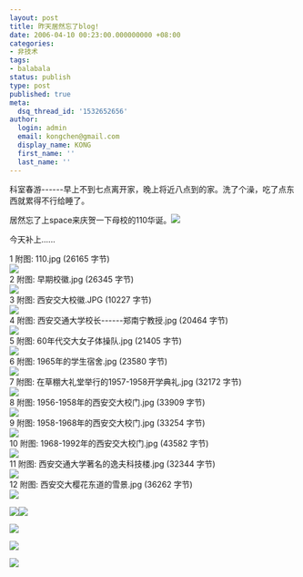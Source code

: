 ```yaml
---
layout: post
title: 昨天居然忘了blog!
date: 2006-04-10 00:23:00.000000000 +08:00
categories:
- 非技术
tags:
- balabala
status: publish
type: post
published: true
meta:
  dsq_thread_id: '1532652656'
author:
  login: admin
  email: kongchen@gmail.com
  display_name: KONG
  first_name: ''
  last_name: ''
---
```

科室春游------早上不到七点离开家，晚上将近八点到的家。洗了个澡，吃了点东西就累得不行给睡了。

居然忘了上space来庆贺一下母校的110华诞。![](assets/cake.gif)

今天补上......

1 附图: 110.jpg (26165 字节)  
![](assets/110.jpg)   
2 附图: 早期校徽.jpg (26345 字节)  
![](assets/早期校徽.jpg)   
3 附图: 西安交大校徽.JPG (10227 字节)  
![](assets/西安交大校徽.JPG)   
4 附图: 西安交通大学校长------郑南宁教授.jpg (20464 字节)  
![](assets/西安交通大学校长——郑南宁教授.jpg)   
5 附图: 60年代交大女子体操队.jpg (21405 字节)  
![](assets/60年代交大女子体操队.jpg)   
6 附图: 1965年的学生宿舍.jpg (23580 字节)  
![](assets/1965年的学生宿舍.jpg)   
7 附图: 在草棚大礼堂举行的1957-1958开学典礼.jpg (32172 字节)  
![](assets/在草棚大礼堂举行的1957-1958开学典礼.jpg)   
8 附图: 1956-1958年的西安交大校门.jpg (33909 字节)  
![](assets/1956-1958年的西安交大校门.jpg)   
9 附图: 1958-1968年的西安交大校门.jpg (33254 字节)  
![](assets/1958-1968年的西安交大校门.jpg)   
10 附图: 1968-1992年的西安交大校门.jpg (43582 字节)  
![](assets/1968-1992年的西安交大校门.jpg)   
11 附图: 西安交通大学著名的逸夫科技楼.jpg (32344 字节)  
![](assets/西安交通大学著名的逸夫科技楼.jpg)   
12 附图: 西安交大樱花东道的雪景.jpg (36262 字节)  
![](assets/西安交大樱花东道的雪景.jpg)

![](assets/02.jpg)![](assets/01.jpg)

![](assets/all.jpg)

![](assets/all2_small.jpg)

![](assets/all_night_small.jpg)